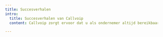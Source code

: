 ```yaml
---
title: Succesverhalen
intro:
  title: Succesverhalen van Callvoip
  content: Callvoip zorgt ervoor dat u als ondernemer altijd bereikbaar bent. Dat gaat verder dan alleen maar telefonie. Lees hier een aantal succesoplossingen voor onze klanten en hun ervaring met Callvoip.

---
```

